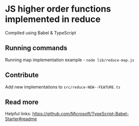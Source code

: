# JS higher order functions implemented in reduce

Compiled using Babel & TypeScript

## Running commands

Running map implementation example -
`node lib/reduce-map.js`

## Contribute
Add new implementations to `src/reduce-NEW--FEATURE.ts`

## Read more

Helpful links:
https://github.com/Microsoft/TypeScript-Babel-Starter#readme
